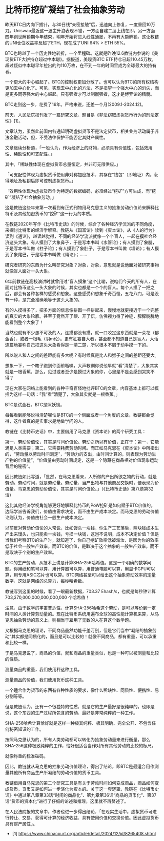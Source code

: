 # 比特币挖矿凝结了社会抽象劳动

昨天BTC日内向下插针，与30日线“亲密接触”后，迅速向上修复，一度重回10万刀。Uniswap最近这一波主升浪表现不错，一方面自建二层上线在即，另一方面四年创世解锁期今年结束，明年开始将进入线性通胀，不再有大额解锁。这让教链的UNI仓位收益率反超了ETH，现在成了UNI 64% > ETH 55%。

BTC也跨越了一个历史性地转折，一个里程碑。这就是昨晚12.6教链内参说的《美现货ETF大饼持仓超过中本聪》。据报道，美现货BTC ETF持仓已超110.45万枚，超过疑似中本聪早年挖出的约110万枚，在不到一年的时间里成为全球最大的持有者。

一个更大的中心崛起了。BTC的控制权更加分散了。也可以认为BTC的所有权结构更加去中心化了。可见，实现去中心化的方法，不是指望一个强大中心的消失，而是更多同等强大的中心崛起。只有强者才可以制衡强者，这才是博弈论的精髓。

BTC走到这一步，花费了16年。严格来说，还差一个月(2009.1-2024.12)。

前天，人民法院报刊发了一篇研究文章，题目是《非法窃取虚拟货币行为的刑法定性》[1]。

文章认为，虽然此前国内各通知明确虚拟货币不是法定货币，相关业务活动属于非法金融活动，但，不受法律保护不能否定其财产属性。

文章继续分析道，「一般认为，作为经济上的财物，必须具有价值性，包括效用性、稀缺性和可支配性。」

其中，「稀缺性体现在虚拟货币总量恒定，并非可无限供应。」

「可支配性体现为虚拟货币使用非对称加密技术，其存在“钱包”（即地址）内，获得地址及私钥后即可控制虚拟货币。」

「效用性体现为虚拟货币作为特定的数据编码，必须经过“挖矿”方可生成，而“挖矿”凝结了社会抽象劳动。」

这是教链这些年来第一次看到有正式刊物用马克思主义的抽象劳动价值论来解释比特币及其他加密货币的“挖矿”这一行为的本质。

在教链2020年写作《比特币史话》的时候，综合了各种经济学流派的不同角度，来探讨比特币的经济学解释。教链从《国富论》读到《资本论》，从《人的行为》读到《通论》，越读越觉得，不同的经济学流派就像一个个盲人，一起在摸社会经济这头大象。有人摸到了大象鼻子，于是写本书叫《水管论》；有人摸到了象腿，于是写本书叫做《柱子论》；有人摸到了象肚子，于是写本书叫做《墙论》；有人摸到了象尾巴，于是写本书叫做《绳论》；……

研究者研究的东西为什么叫研究对象？对象，对象，意思就是说他面对被研究事物就像盲人面对一头大象。

6年前教链在高校演讲时就曾用过“盲人摸象”这个比喻，说咱们今天的所有人，在面对比特币这么一头大象的时候，其实也都是一个个的盲人。每个人摸了一把之后，都会有各种各样的感受和想象。这些感受和想象千奇百怪，五花八门，可是没有一种，是完全准确地等于这头大象的。

有的人摸得多了，把多方面的信息像拼图一样拼起来，慢慢地就更接近于一个完整的真实的大象轮廓。甚至于竟然开了眼、开了悟，仿佛视力得了神迹，朦朦胧胧地能看到整个大象了！

当然也就有不少愚不可及的人，连摸都没有摸，就一口咬定这东西就是一朵花（郁金香），或者一根毛（阴m论）。更有狂妄自大者，甚至都不知道自己是盲人，大话连篇地妄称自己把这头大象看得是一清二楚，所以根本不屑于动手摸一下的。

所以说人和人之间的差距能有多大呢？有时候真是比人和猴子之间的差距还要大。

想象一下，一个瞎子跑到你面前聒噪，大声教训你说他早就“看”清楚了，大象其实就是一根香蕉，那么，见过或者至少是摸过大象的你，心里是不是会感到哭笑不得？

现在大家在网络上能看到的各种千奇百怪地批评BTC的文章，内容基本上都可以概括为这样一句话：「我“看”清楚了，大象其实就是一根香蕉。」

BTC是试金石。BTC是照妖镜。

每每看到能够说得清楚哪怕是BTC的一个侧面或者一个角度的文章，教链都会觉得，这作者真的是实事求是地做学问的人。

教链在《比特币史话》中，主要借用了马克思《资本论》的两个研究工具：

第一，劳动价值论，其实是时间价值论。劳动之所以有价值，正在于：第一，它能满足人类需要；第二，它需要耗费劳动时间。而正如马克思在《资本论》中所指出的，“劳动量以劳动时间测定”，“劳动力的支出，由时间计算的，则表现为劳动生产物的价值量”，“价值量由劳动时间规定，这是一个隐藏在商品相对价值现象运动背后的秘密”。

因此教链如此写道，「显然，在马克思看来，人所做的产出所欲之物的行动，就是劳动。劳动时间，就是劳动量。劳动量，当产出物与其他商品交换时，便表现为价值量。马克思的劳动价值论，其实是时间价值论。」（《比特币史话》第八章第32话）

这比其他经济学视角能够更好地解释比特币的PoW挖矿是如何赋予BTC价值的。边际学派告诉我们，价值由需求决定，而不由生产成本决定。而马克思的劳动价值论则认为，价值由社会一般生产成本决定。

以前反对劳动价值论的人常说，比如馒头一块钱，你生产工艺落后，两块钱成本生产出来馒头，也只能卖一块钱，亏损一块钱，这岂不说明，成本不决定价值？但是当我们考察BTC的生产时，就知道了，你自己挖矿效率低被淘汰，是因为你的效率低于社会一般生产效率。而BTC的价值，是取决于这个抽象的一般生产效率，而不是取决于个别的生产效率。

BTC的生产劳动，从技术上讲是计算SHA-256哈希值。这是一个明确的数学问题。你用纸和笔可以算，用计算器可以算，用普通电脑可以算，用显卡GPU可以算，用专用ASIC芯片也可以算。BTC网络甚至可以给出这个抽象劳动效率的定量数字，这就是网络的总算力，每秒哈希数。

教链写到这里的时候，看了一眼最新数据，703.37 Ehash/s，也就是每秒钟计算 703,370,000,000,000,000,000 个哈希值！

注意，由于数学的宇宙普适性，计算SHA-256哈希这个劳动，是可以等价到一定时间的人类计算劳动量的。现在比特币系统用遍布全球的高性能计算机来算，从马克思抽象劳动的意义上，则相当于雇用了无数的人在算这个数学题。

又根据马克思的理论，不同商品虽然功能千差万别，但是它们当中“凝结的抽象劳动”其实都是同质化的，而且是可以比较的！就像不同商品，都有重量，可以承重和比较一样。

于是马克思说了，商品的价值，就和商品的重量类似，也是一种可以被测量和比较的性质。

测量商品的重量，我们使用秤这种工具。

测量商品的价值，我们使用货币这种工具。

一个适合作为货币的东西有各种性质的要求，像什么稀缺性、同质性、便携性、易分割等等。

但是教链认为，还有一个很独特的性质，就是它的生产最好是很纯粹的。也即是说，这个东西的生产过程所包含的劳动，最好是非常纯粹的一种工作。

SHA-256哈希计算恰好就是这样一种极其纯粹、极其明确、完全公开、不包含任何秘密知识的工作。

按照马克思认为的，所有人类劳动都可以转化为抽象劳动量来进行衡量，那么SHA-256这种极致纯粹的工作，恰好很适合当作对所有其他劳动的比较的标尺。

就像称重的标准砝码。

因此，教链就从马克思的抽象劳动价值理论，得出了结论，即BTC是最适合用作测量其他所有商品生产所凝结的劳动价值的货币工具。

教链借用自马克思的第二个研究工具是有关于劳动时间如何变成商品，商品如何变成货币，货币又是如何进一步演化为资本的。关于这一套逻辑，教链在《比特币史话》中通过第八章第33话“时间的商品化”、第九章第36话“商品的货币化”、第37话“货币的资本化”进行了仔细的论述和推理。这里就不再赘述了。

在人民法院报的文章中，作者也进一步得出结论，「在现实生活中，虚拟货币可进行转让、交易，获得可计算的经济收益，具有使用价值和交换价值。因此虚拟货币具有财产属性」。

- [1] https://www.chinacourt.org/article/detail/2024/12/id/8265408.shtml

